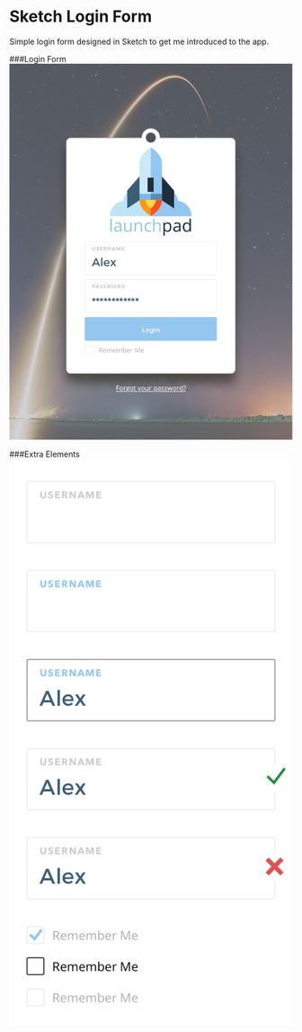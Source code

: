 # Sketch Login Form
Simple login form designed in Sketch to get me introduced to the app.

###Login Form
![Alt text](./screenshots/login_form_screenshot.png?raw=true "Login Form")

###Extra Elements
![Alt text](./screenshots/extra_elements_screenshot.png?raw=true "Extra Elements")
